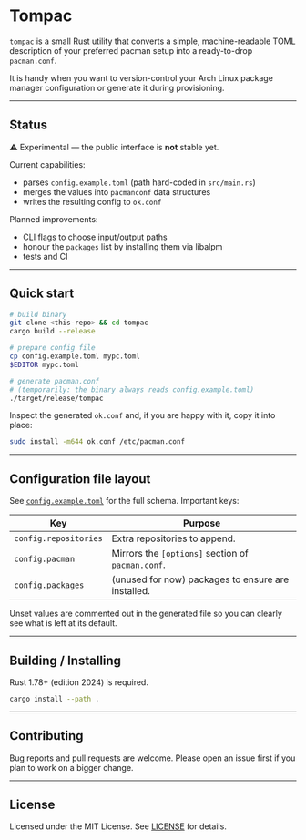 # Tompac

`tompac` is a small Rust utility that converts a simple, machine-readable
TOML description of your preferred pacman setup into a ready-to-drop
`pacman.conf`.

It is handy when you want to version-control your Arch Linux package
manager configuration or generate it during provisioning.

---

## Status

⚠️  Experimental — the public interface is **not** stable yet.

Current capabilities:

* parses `config.example.toml` (path hard-coded in `src/main.rs`)
* merges the values into `pacmanconf` data structures
* writes the resulting config to `ok.conf`

Planned improvements:

* CLI flags to choose input/output paths
* honour the `packages` list by installing them via libalpm
* tests and CI

---

## Quick start

```bash
# build binary
git clone <this-repo> && cd tompac
cargo build --release

# prepare config file
cp config.example.toml mypc.toml
$EDITOR mypc.toml

# generate pacman.conf
# (temporarily: the binary always reads config.example.toml)
./target/release/tompac
```

Inspect the generated `ok.conf` and, if you are happy with it, copy it
into place:

```bash
sudo install -m644 ok.conf /etc/pacman.conf
```

---

## Configuration file layout

See [`config.example.toml`](./config.example.toml) for the full schema.
Important keys:

| Key | Purpose |
| --- | ------- |
| `config.repositories` | Extra repositories to append. |
| `config.pacman` | Mirrors the `[options]` section of `pacman.conf`. |
| `config.packages` | (unused for now) packages to ensure are installed. |

Unset values are commented out in the generated file so you can clearly
see what is left at its default.

---

## Building / Installing

Rust 1.78+ (edition 2024) is required.

```bash
cargo install --path .
```

---

## Contributing

Bug reports and pull requests are welcome. Please open an issue first if
you plan to work on a bigger change.

---

## License

Licensed under the MIT License. See [LICENSE](./LICENSE) for details.
